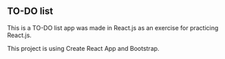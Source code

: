 ## TO-DO list

This is a TO-DO list app was made in React.js as an exercise for practicing React.js.

This project is using Create React App and Bootstrap.

